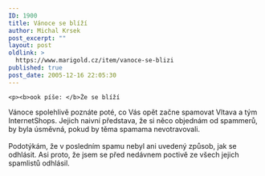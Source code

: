 ```yaml
---
ID: 1900
title: Vánoce se blíží
author: Michal Krsek
post_excerpt: ""
layout: post
oldlink: >
  https://www.marigold.cz/item/vanoce-se-blizi
published: true
post_date: 2005-12-16 22:05:30
---
```

	<p><b>ook píše: </b>Že se blíží
Vánoce spolehlivě poznáte poté, co Vás opět začne spamovat Vltava a tým
InternetShops. Jejich naivní představa, že si něco objednám od
spammerů, by byla úsměvná, pokud by těma spamama nevotravovali.<br />
<br />
Podotýkám, že v posledním spamu nebyl ani uvedený způsob, jak se
odhlásit. Asi proto, že jsem se před nedávnem poctivě ze všech jejich
spamlistů odhlásil.<br />
</p>
